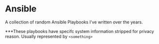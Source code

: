 # Ansible
A collection of random Ansible Playbooks I've written over the years. 

***These playbooks have specifc system information stripped for privacy reason. Usually represented by `<something>`
